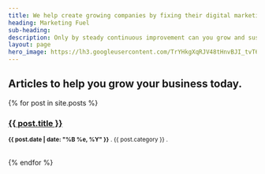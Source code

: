 ```yaml
---
title: We help create growing companies by fixing their digital marketing
heading: Marketing Fuel
sub-heading: 
description: Only by steady continuous improvement can you grow and sustain your business
layout: page
hero_image: https://lh3.googleusercontent.com/TrYHkgXqRJV48tHnvBJI_tvT6ujbCpOv8G52SxH-tt1EJbXEzu3a9bP-Mdg-3hNvW-30g5fYH8myADQdnw=w1200-h500-c-rj
---
```


## Articles to help you grow your business today.
{% for post in site.posts %}	
    <h3><a href="{{ post.url }}">{{ post.title }}</a></h3>
    <p><small><strong>{{ post.date | date: "%B %e, %Y" }}</strong> . {{ post.category }} . <a href="http://erjjones.github.com{{ post.url }}#disqus_thread"></a></small></p>			
{% endfor %}